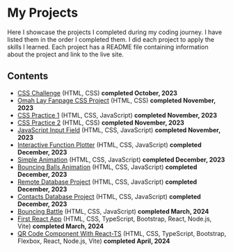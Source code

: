 # My Projects
Here I showcase the projects I completed during my coding journey. I have listed them in the order I completed them. I did each project to apply the skills I learned. Each project has a README file containing information about the project and link to the live site.
## Contents
* [CSS Challenge](https://github.com/ArinzeGit/CSS-Challenge) (HTML, CSS) **completed October, 2023**
* [Omah Lay Fanpage CSS Project](https://github.com/ArinzeGit/Omah-Lay-FanPage-CSS-Project) (HTML, CSS) **completed November, 2023**
* [CSS Practice 1](https://github.com/ArinzeGit/CSS-Practice-1) (HTML, CSS, JavaScript) **completed November, 2023**
* [CSS Practice 2](https://github.com/ArinzeGit/CSS-Practice-2) (HTML, CSS) **completed November, 2023**
* [JavaScript Input Field](https://github.com/ArinzeGit/JavaScript-Input-Field) (HTML, CSS, JavaScript) **completed November, 2023**
* [Interactive Function Plotter](https://github.com/ArinzeGit/Interactive-Function-Plotter) (HTML, CSS, JavaScript) **completed December, 2023**
* [Simple Animation](https://github.com/ArinzeGit/Simple-Animation) (HTML, CSS, JavaScript) **completed December, 2023**
* [Bouncing Balls Animation](https://github.com/ArinzeGit/Bouncing-Balls-Animation) (HTML, CSS, JavaScript) **completed December, 2023**
* [Remote Database Project](https://github.com/ArinzeGit/Remote-Database-Project) (HTML, CSS, JavaScript) **completed December, 2023**
* [Contacts Database Project](https://github.com/ArinzeGit/Contacts-Database-Project) (HTML, CSS, JavaScript) **completed December, 2023**
* [Bouncing Battle](https://github.com/ArinzeGit/Bouncing-Battle) (HTML, CSS, JavaScript) **completed March, 2024**
* [First React App](https://github.com/ArinzeGit/First-React-App) (HTML, CSS, TypeScript, Bootstrap, React, Node.js, Vite) **completed March, 2024**
* [QR Code Component With React-TS](https://github.com/ArinzeGit/QR-Code-Component-With-React-TS) (HTML, CSS, TypeScript, Bootstrap, Flexbox, React, Node.js, Vite) **completed April, 2024**
